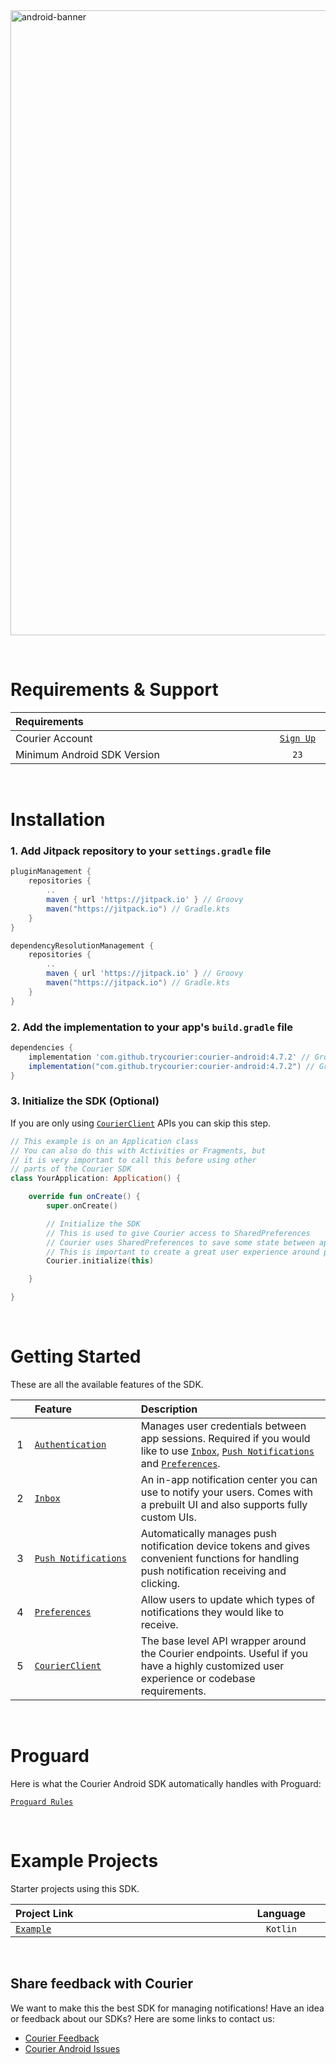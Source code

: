 <img width="1000" alt="android-banner" src="https://github.com/user-attachments/assets/e40f7db0-3b6c-4b5e-a2de-bf6d42b6751d">

&emsp;

# Requirements & Support

<table>
    <thead>
        <tr>
            <th width="880px" align="left">Requirements</th>
            <th width="140px" align="center"></th>
        </tr>
    </thead>
    <tbody>
        <tr width="600px">
            <td align="left">Courier Account</td>
            <td align="center">
                <a href="https://app.courier.com/channels/courier">
                    <code>Sign Up</code>
                </a>
            </td>
        </tr>
        <tr width="600px">
            <td align="left">Minimum Android SDK Version</td>
            <td align="center">
                <code>23</code>
            </td>
        </tr>
    </tbody>
</table>

&emsp;

# Installation

### 1. Add Jitpack repository to your `settings.gradle` file

```gradle
pluginManagement {
    repositories {
        ..
        maven { url 'https://jitpack.io' } // Groovy
        maven("https://jitpack.io") // Gradle.kts
    }
}

dependencyResolutionManagement {
    repositories {
        ..
        maven { url 'https://jitpack.io' } // Groovy
        maven("https://jitpack.io") // Gradle.kts
    }
}
```

### 2. Add the implementation to your app's `build.gradle` file

```gradle
dependencies {
    implementation 'com.github.trycourier:courier-android:4.7.2' // Groovy
    implementation("com.github.trycourier:courier-android:4.7.2") // Gradle.kts
}
```

### 3. Initialize the SDK (Optional)

If you are only using <a href="https://github.com/trycourier/courier-android/blob/master/Docs/Client.md"><code>CourierClient</code></a> APIs you can skip this step.

```kotlin
// This example is on an Application class
// You can also do this with Activities or Fragments, but
// it is very important to call this before using other 
// parts of the Courier SDK
class YourApplication: Application() {

    override fun onCreate() {
        super.onCreate()

        // Initialize the SDK
        // This is used to give Courier access to SharedPreferences
        // Courier uses SharedPreferences to save some state between app sessions
        // This is important to create a great user experience around push notifications
        Courier.initialize(this)

    }

}
```

&emsp;

# Getting Started

These are all the available features of the SDK.

<table>
    <thead>
        <tr>
            <th width="25px"></th>
            <th width="250px" align="left">Feature</th>
            <th width="725px" align="left">Description</th>
        </tr>
    </thead>
    <tbody>
        <tr width="600px">
            <td align="center">
                1
            </td>
            <td align="left">
                <a href="https://github.com/trycourier/courier-android/blob/master/Docs/Authentication.md">
                    <code>Authentication</code>
                </a>
            </td>
            <td align="left">
                Manages user credentials between app sessions. Required if you would like to use <a href="https://github.com/trycourier/courier-android/blob/master/Docs/Inbox.md"><code>Inbox</code></a>, <a href="https://github.com/trycourier/courier-android/blob/master/Docs/PushNotifications.md"><code>Push Notifications</code></a> and <a href="https://github.com/trycourier/courier-android/blob/master/Docs/Preferences.md"><code>Preferences</code></a>.
            </td>
        </tr>
        <tr width="600px">
            <td align="center">
                2
            </td>
            <td align="left">
                <a href="https://github.com/trycourier/courier-android/blob/master/Docs/Inbox.md">
                    <code>Inbox</code>
                </a>
            </td>
            <td align="left">
                An in-app notification center you can use to notify your users. Comes with a prebuilt UI and also supports fully custom UIs.
            </td>
        </tr>
        <tr width="600px">
            <td align="center">
                3
            </td>
            <td align="left">
                <a href="https://github.com/trycourier/courier-android/blob/master/Docs/PushNotifications.md">
                    <code>Push Notifications</code>
                </a>
            </td>
            <td align="left">
                Automatically manages push notification device tokens and gives convenient functions for handling push notification receiving and clicking.
            </td>
        </tr>
        <tr width="600px">
            <td align="center">
                4
            </td>
            <td align="left">
                <a href="https://github.com/trycourier/courier-android/blob/master/Docs/Preferences.md">
                    <code>Preferences</code>
                </a>
            </td>
            <td align="left">
                Allow users to update which types of notifications they would like to receive.
            </td>
        </tr>
        <tr width="600px">
            <td align="center">
                5
            </td>
            <td align="left">
                <a href="https://github.com/trycourier/courier-android/blob/master/Docs/Client.md">
                    <code>CourierClient</code>
                </a>
            </td>
            <td align="left">
                The base level API wrapper around the Courier endpoints. Useful if you have a highly customized user experience or codebase requirements.
            </td>
        </tr>
    </tbody>
</table>

&emsp;

# Proguard

Here is what the Courier Android SDK automatically handles with Proguard:

<a href="https://github.com/trycourier/courier-android/blob/master/android/consumer-rules.pro">
    <code>Proguard Rules</code>
</a>

&emsp;

# Example Projects

Starter projects using this SDK.

<table>
    <thead>
        <tr>
            <th width="800px" align="left">Project Link</th>
            <th width="200px" align="center">Language</th>
        </tr>
    </thead>
    <tbody>
        <tr width="600px">
            <td align="left">
                <a href="https://github.com/trycourier/courier-android/tree/master/app">
                    <code>Example</code>
                </a>
            </td>
            <td align="center"><code>Kotlin</code></td>
        </tr>
    </tbody>
</table>

&emsp;

## **Share feedback with Courier**

We want to make this the best SDK for managing notifications! Have an idea or feedback about our SDKs? Here are some links to contact us:

- [Courier Feedback](https://feedback.courier.com/)
- [Courier Android Issues](https://github.com/trycourier/courier-android/issues)
